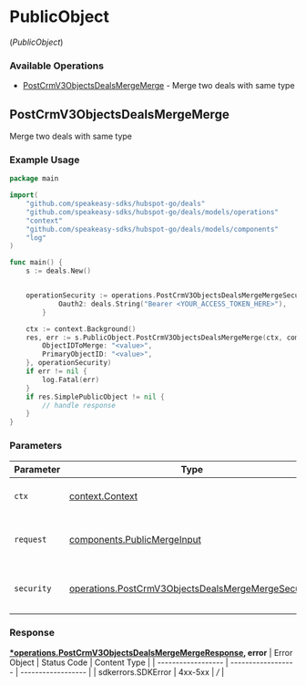 # PublicObject
(*PublicObject*)

### Available Operations

* [PostCrmV3ObjectsDealsMergeMerge](#postcrmv3objectsdealsmergemerge) - Merge two deals with same type

## PostCrmV3ObjectsDealsMergeMerge

Merge two deals with same type

### Example Usage

```go
package main

import(
	"github.com/speakeasy-sdks/hubspot-go/deals"
	"github.com/speakeasy-sdks/hubspot-go/deals/models/operations"
	"context"
	"github.com/speakeasy-sdks/hubspot-go/deals/models/components"
	"log"
)

func main() {
    s := deals.New()


    operationSecurity := operations.PostCrmV3ObjectsDealsMergeMergeSecurity{
            Oauth2: deals.String("Bearer <YOUR_ACCESS_TOKEN_HERE>"),
        }

    ctx := context.Background()
    res, err := s.PublicObject.PostCrmV3ObjectsDealsMergeMerge(ctx, components.PublicMergeInput{
        ObjectIDToMerge: "<value>",
        PrimaryObjectID: "<value>",
    }, operationSecurity)
    if err != nil {
        log.Fatal(err)
    }
    if res.SimplePublicObject != nil {
        // handle response
    }
}
```

### Parameters

| Parameter                                                                                                                | Type                                                                                                                     | Required                                                                                                                 | Description                                                                                                              |
| ------------------------------------------------------------------------------------------------------------------------ | ------------------------------------------------------------------------------------------------------------------------ | ------------------------------------------------------------------------------------------------------------------------ | ------------------------------------------------------------------------------------------------------------------------ |
| `ctx`                                                                                                                    | [context.Context](https://pkg.go.dev/context#Context)                                                                    | :heavy_check_mark:                                                                                                       | The context to use for the request.                                                                                      |
| `request`                                                                                                                | [components.PublicMergeInput](../../models/components/publicmergeinput.md)                                               | :heavy_check_mark:                                                                                                       | The request object to use for the request.                                                                               |
| `security`                                                                                                               | [operations.PostCrmV3ObjectsDealsMergeMergeSecurity](../../models/operations/postcrmv3objectsdealsmergemergesecurity.md) | :heavy_check_mark:                                                                                                       | The security requirements to use for the request.                                                                        |


### Response

**[*operations.PostCrmV3ObjectsDealsMergeMergeResponse](../../models/operations/postcrmv3objectsdealsmergemergeresponse.md), error**
| Error Object       | Status Code        | Content Type       |
| ------------------ | ------------------ | ------------------ |
| sdkerrors.SDKError | 4xx-5xx            | */*                |
